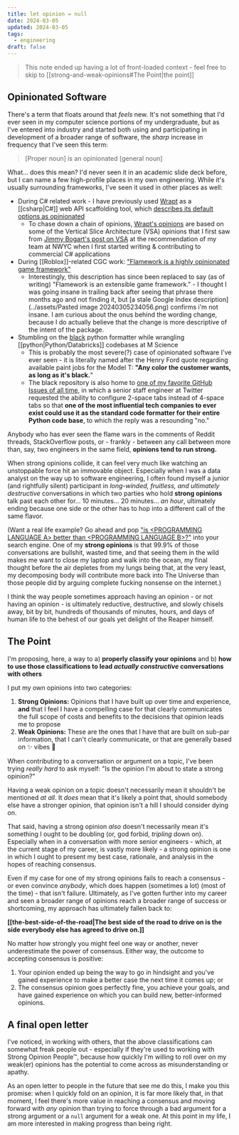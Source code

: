 ```yaml
---
title: let opinion = null
date: 2024-03-05
updated: 2024-03-05
tags:
  - engineering
draft: false
---
```

> This note ended up having a lot of front-loaded context - feel free to skip to [[strong-and-weak-opinions#The Point|the point]]

## Opinionated Software

There's a term that floats around that *feels* new. It's not something that I'd ever seen in my computer science portions of my undergraduate, but as I've entered into industry and started both using and participating in development of a broader range of software, the *sharp* increase in frequency that I've seen this term:

> [Proper noun] is an opinionated [general noun]

What... does this mean? I'd never seen it in an academic slide deck before, but I can name a few high-profile places in my own engineering. While it's usually surrounding frameworks, I've seen it used in other places as well:

- During C# related work - I have previously used [Wrapt](https://wrapt.dev/) as a [[csharp|C#]] web API scaffolding tool, which [describes its default options as opinionated](https://wrapt.dev/docs/customizing-wrapt-projects#smart-defaults)
	- To chase down a chain of opinions, [Wrapt's opinions](https://wrapt.dev/docs/project-organization) are based on some of the Vertical Slice Architecture (VSA) opinions that I first saw from [Jimmy Bogart's post on VSA](https://www.jimmybogard.com/vertical-slice-architecture/) at the recommendation of my team at NWYC when I first started writing & contributing to commercial C# applications
- During [[Roblox]]-related CGC work: ["Flamework is a highly opinionated game framework"](https://www.npmjs.com/package/@flamework/core)
	- Interestingly, this description has since been replaced to say (as of writing) "Flamework is an extensible game framework." - I thought I was going insane in trailing back after seeing that phrase there months ago and not finding it, but [a stale Google Index description](../assets/Pasted image 20240305234056.png) confirms i'm not insane. I am curious about the onus behind the wording change, because I do actually believe that the change is more descriptive of the intent of the package.
- Stumbling on the [black](https://github.com/psf/black) python formatter while wrangling [[python|Python/Databricks]] codebases at M Science
	- This is probably the most severe(?) case of opinionated software I've ever seen - it is literally named after the Henry Ford quote regarding available paint jobs for the Model T: **"**Any color the customer wants, as long as it's black**.**"
	- The black repository is also home to [one of my favorite GitHub Issues of all time](https://github.com/psf/black/issues/378), in which a senior staff engineer at Twitter requested the ability to configure 2-space tabs instead of 4-space tabs so that **one of the most influential tech companies to ever exist could use it as the standard code formatter for their entire Python code base**, to which the reply was a resounding "no."

Anybody who has ever seen the flame wars in the comments of Reddit threads, StackOverflow posts, or - frankly - between any call between more than, say, two engineers in the same field, **opinions tend to run strong.** 

When strong opinions collide, it can feel very much like watching an unstoppable force hit an immovable object. Especially when I was a data analyst on the way up to software engineering, I often found myself a junior (and rightfully silent) participant in *long-winded, fruitless, and ultimately destructive* conversations in which two parties who hold **strong opinions** talk past each other for... 10 minutes... 20 minutes... *an hour*, ultimately ending because one side or the other has to hop into a different call of the same flavor.

(Want a real life example? Go ahead and pop ["is \<PROGRAMMING LANGUAGE A> better than \<PROGRAMMING LANGUAGE B\>?"](https://letmegooglethat.com/?q=is+%3CPROGRAMMING+LANGUAGE+A%3E+better+than+%3CPROGRAMMING+LANGUAGE+B%3E%3F) into your search engine. One of my **strong opinions** is that 99.9% of those conversations are bullshit, wasted time, and that seeing them in the wild makes me want to close my laptop and walk into the ocean, my final thought before the air depletes from my lungs being that, at the very least, my decomposing body will contribute more back into The Universe than those people did by arguing complete fucking nonsense on the internet.)

I think the way people sometimes approach having an opinion - or not having an opinion - is ultimately reductive, destructive, and slowly chisels away, bit by bit, hundreds of thousands of minutes, hours, and days of human life to the behest of our goals yet delight of the Reaper himself.

## The Point

I'm proposing, here, a way to a) **properly classify your opinions** and b) **how to use those classifications to lead *actually constructive* conversations with others**

I put my own opinions into two categories:

1. **Strong Opinions:** Opinions that I have built up over time and experience, **and** that I feel I have a compelling case for that clearly communicates the full scope of costs and benefits to the decisions that opinion leads me to propose
2. **Weak Opinions:** These are the ones that I have that are built on sub-par information, that I can't clearly communicate, or that are generally based on ✨ vibes 🌈

When contributing to a conversation or argument on a topic, I've been trying *really hard* to ask myself: "Is the opinion I'm about to state a strong opinion?"

Having a weak opinion on a topic doesn't necessarily mean it shouldn't be mentioned *at all*. It *does* mean that it's likely a point that, should somebody else have a stronger opinion, that opinion isn't a hill I should consider dying on.

That said, having a strong opinion *also* doesn't necessarily mean it's something I ought to be doubling (or, god forbid, *tripling* down on). Especially when in a conversation with more senior engineers - which, at the current stage of my career, is vastly more likely - a strong opinion is one in which I ought to present my best case, rationale, and analysis in the hopes of reaching consensus.

Even if my case for one of my strong opinions fails to reach a consensus - or even convince *anybody*, which does happen (sometimes a lot) (most of the time) - that isn't failure. Ultimately, as I've gotten further into my career and seen a broader range of opinions reach a broader range of success or shortcoming, my approach has ultimately fallen back to:

**[[the-best-side-of-the-road|The best side of the road to drive on is the side everybody else has agreed to drive on.]]**

No matter how strongly you might feel one way or another, never underestimate the power of consensus. Either way, the outcome to accepting consensus is positive:

1. Your opinion ended up being the way to go in hindsight and you've gained experience to make a better case the next time it comes up; or
2. The consensus opinion goes perfectly fine, you achieve your goals, and have gained experience on which you can build new, better-informed opinions.

## A final open letter

I've noticed, in working with others, that the above classifications can somewhat freak people out - especially if they're used to working with Strong Opinion People™, because how quickly I'm willing to roll over on my weak(er) opinions has the potential to come across as misunderstanding or apathy.

As an open letter to people in the future that see me do this, I make you this promise: when I quickly fold on an opinion, it is far more likely that, in that moment, I feel there's more value in reaching a consensus and moving forward with *any* opinion than trying to force through a bad argument for a strong argument or a `null` argument for a weak one. At this point in my life, I am more interested in making progress than being right.